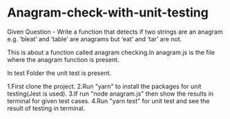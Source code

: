 # Anagram-check-with-unit-testing

Given Question -  Write a function that detects if two strings are an anagram e.g. ‘bleat’ and ‘table’ are anagrams but ‘eat’ and ‘tar’ are not.

This is about a function called anagram checking.In anagram.js is the file where the anagram function is present.

In test Folder the unit test is present.

1.First clone the project.
2.Run "yarn" to install the packages for unit testing(Jest is used).
3.If run "node anagram.js" then show the results in terminal for given test cases.
4.Run "yarn test" for unit test and see the result of testing in terminal.
